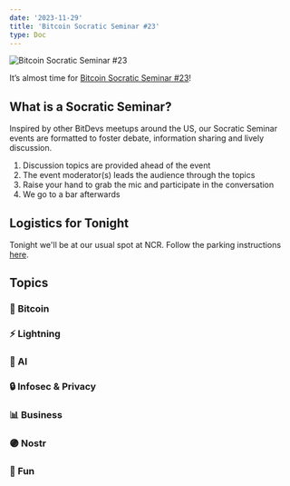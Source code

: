 ```yaml
---
date: '2023-11-29'
title: 'Bitcoin Socratic Seminar #23'
type: Doc
---
```


![Bitcoin Socratic Seminar #23](/bitcoin-socratic-seminar-23.jpg)

It’s almost time for <a href="https://www.meetup.com/atlantabitdevs/events/296345934/attendees/">Bitcoin Socratic Seminar #23</a>!

## What is a Socratic Seminar?

Inspired by other BitDevs meetups around the US, our Socratic Seminar events
are formatted to foster debate, information sharing and lively discussion.

1. Discussion topics are provided ahead of the event
2. The event moderator(s) leads the audience through the topics
3. Raise your hand to grab the mic and participate in the conversation
4. We go to a bar afterwards

## Logistics for Tonight

Tonight we'll be at our usual spot at NCR. Follow the parking instructions <a href="https://atlantabitdevs.org/parking-instructions-for-ncr/" target="_blank" rel="noreferrer">here</a>.

## Topics

### 🧡 Bitcoin

### ⚡️ Lightning

### 🧠 AI

### 🔒 Infosec & Privacy

### 📊 Business

### 🟣 Nostr

### 🎉 Fun
